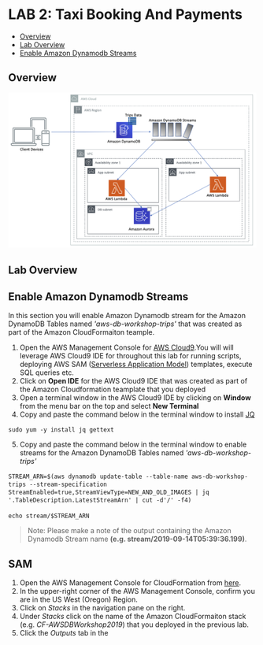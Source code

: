 # LAB 2: Taxi Booking And Payments

* [Overview](#overview)  
* [Lab Overview](#lab-overview)
* [Enable Amazon Dynamodb Streams](#enable-amazon-dynamodb-streams)
 
## Overview
![architecture.png](./assets/architecture.png)

## Lab Overview

## Enable Amazon Dynamodb Streams
In this section you will enable Amazon Dynamodb stream for the Amazon DynamoDB Tables named _'aws-db-workshop-trips'_ that was created as part of the Amazon CloudFormaiton teample.

1. Open the AWS Management Console for [AWS Cloud9](https://us-west-2.console.aws.amazon.com/cloud9/home?region=us-west-2#).You will will leverage AWS Cloud9 IDE for throughout this lab for running scripts, deploying AWS SAM ([Serverless Application Model](https://aws.amazon.com/serverless/sam/)) templates, execute SQL queries etc.
2. Click on __Open IDE__ for the AWS Cloud9 IDE that was created as part of the Amazon Cloudformation teamplate that you deployed
3. Open a terminal window in the  AWS Cloud9 IDE by clicking on __Window__ from the menu bar on the top and select __New Terminal__
4. Copy and paste the command below in the terminal window to install [JQ](https://stedolan.github.io/jq/) 

```shell script
sudo yum -y install jq gettext
```
5. Copy and paste the command below in the terminal window to enable streams for the Amazon DynamoDB Tables named _'aws-db-workshop-trips'_
```shell script
STREAM_ARN=$(aws dynamodb update-table --table-name aws-db-workshop-trips --stream-specification StreamEnabled=true,StreamViewType=NEW_AND_OLD_IMAGES | jq '.TableDescription.LatestStreamArn' | cut -d'/' -f4)

echo stream/$STREAM_ARN
```

> Note: Please make a note of the output containing the Amazon Dynamodb Stream name __(e.g. stream/2019-09-14T05:39:36.199)__.

## SAM

1. Open the AWS Management Console for CloudFormation from [here](https://us-west-2.console.aws.amazon.com/cloudformation/home?region=us-west-2).  
2. In the upper-right corner of the AWS Management Console, confirm you are in the US West (Oregon) Region.  
3. Click on _Stacks_ in the navigation pane on the right.  
4. Under _Stacks_ click on the name of the Amazon CloudFormaiton stack (e.g. _CF-AWSDBWorkshop2019_) that you deployed in the previous lab.  
5. Click the _Outputs_ tab in the    


 